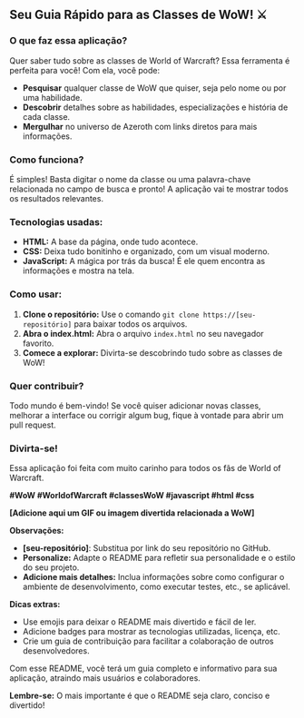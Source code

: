 ## Seu Guia Rápido para as Classes de WoW! ⚔️

### **O que faz essa aplicação?**

Quer saber tudo sobre as classes de World of Warcraft? Essa ferramenta é perfeita para você! Com ela, você pode:

* **Pesquisar** qualquer classe de WoW que quiser, seja pelo nome ou por uma habilidade.
* **Descobrir** detalhes sobre as habilidades, especializações e história de cada classe.
* **Mergulhar** no universo de Azeroth com links diretos para mais informações.

### **Como funciona?**

É simples! Basta digitar o nome da classe ou uma palavra-chave relacionada no campo de busca e pronto! A aplicação vai te mostrar todos os resultados relevantes.

### **Tecnologias usadas:**

* **HTML:** A base da página, onde tudo acontece.
* **CSS:** Deixa tudo bonitinho e organizado, com um visual moderno.
* **JavaScript:** A mágica por trás da busca! É ele quem encontra as informações e mostra na tela.

### **Como usar:**

1. **Clone o repositório:** Use o comando `git clone https://[seu-repositório]` para baixar todos os arquivos.
2. **Abra o index.html:** Abra o arquivo `index.html` no seu navegador favorito.
3. **Comece a explorar:** Divirta-se descobrindo tudo sobre as classes de WoW!

### **Quer contribuir?**

Todo mundo é bem-vindo! Se você quiser adicionar novas classes, melhorar a interface ou corrigir algum bug, fique à vontade para abrir um pull request.

### **Divirta-se!**

Essa aplicação foi feita com muito carinho para todos os fãs de World of Warcraft. 

**#WoW #WorldofWarcraft #classesWoW #javascript #html #css**

**[Adicione aqui um GIF ou imagem divertida relacionada a WoW]**

**Observações:**

* **[seu-repositório]**: Substitua por link do seu repositório no GitHub.
* **Personalize:** Adapte o README para refletir sua personalidade e o estilo do seu projeto.
* **Adicione mais detalhes:** Inclua informações sobre como configurar o ambiente de desenvolvimento, como executar testes, etc., se aplicável.

**Dicas extras:**

* Use emojis para deixar o README mais divertido e fácil de ler.
* Adicione badges para mostrar as tecnologias utilizadas, licença, etc.
* Crie um guia de contribuição para facilitar a colaboração de outros desenvolvedores.

Com esse README, você terá um guia completo e informativo para sua aplicação, atraindo mais usuários e colaboradores.

**Lembre-se:** O mais importante é que o README seja claro, conciso e divertido!
